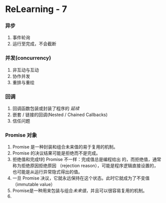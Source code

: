 # ReLearning - 7

### 异步

1. 事件轮询
2. 运行至完成，不会截断

### 并发(concurrency)

1. 非互动与互动
2. 协作并发
3. 重排与重绘

### 回调

1. 回调函数包装或封装了程序的 *延续*
2. 嵌套 / 链接的回调(Nested / Chained Callbacks)
3. 信任问题

### Promise 对象

1. Promise 是一种封装和组合未来值的易于复用的机制。
2. Promise 的决议结果可能是拒绝而不是完成。
3. 拒绝值和完成f的 Promise 不一样：完成值总是编程给出 的，而拒绝值，通常称为拒绝原因拒绝原因 （rejection reason），可能是程序逻辑直接设置的，也可能是从运行异常隐式得出的值。
4. 一旦 Promise 决议，它就永远保持在这个状态。此时它就成为了不变值（immutable value）
5. Promise是一种用来包装与组合*未来值*，并且可以很容易复用的机制。
6.  


